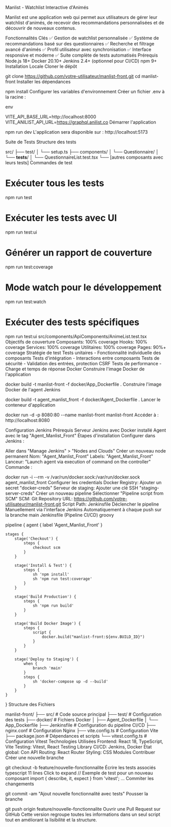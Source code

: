 Manlist - Watchlist Interactive d'Animés

Manlist est une application web qui permet aux utilisateurs de gérer leur watchlist d'animés, de recevoir des recommandations personnalisées et de découvrir de nouveaux contenus.

Fonctionnalités Clés
✅ Gestion de watchlist personnalisée
✅ Système de recommandations basé sur des questionnaires
✅ Recherche et filtrage avancé d'animés
✅ Profil utilisateur avec synchronisation
✅ Interface responsive et moderne
✅ Suite complète de tests automatisés
Prérequis
Node.js 18+
Docker 20.10+
Jenkins 2.4+ (optionnel pour CI/CD)
npm 9+
Installation Locale
Cloner le dépôt



git clone https://github.com/votre-utilisateur/manlist-front.git
cd manlist-front
Installer les dépendances



npm install
Configurer les variables d'environnement
Créer un fichier .env à la racine :

env


VITE_API_BASE_URL=http://localhost:8000
VITE_ANILIST_API_URL=https://graphql.anilist.co
Démarrer l'application



npm run dev
L'application sera disponible sur : http://localhost:5173

Suite de Tests
Structure des tests


src/
├── test/
│   └── setup.ts
├── components/
│   └── Questionnaire/
│       └── __tests__/
│           └── QuestionnaireList.test.tsx
└── [autres composants avec leurs tests]
Commandes de test



# Exécuter tous les tests
npm run test

# Exécuter les tests avec UI
npm run test:ui

# Générer un rapport de couverture
npm run test:coverage

# Mode watch pour le développement
npm run test:watch

# Exécuter des tests spécifiques
npm run test:ui src/components/ApiComponents/AnimeList.test.tsx
Objectifs de couverture
Composants: 100% coverage
Hooks: 100% coverage
Services: 100% coverage
Utilitaires: 100% coverage
Pages: 90%+ coverage
Stratégie de test
Tests unitaires - Fonctionnalité individuelle des composants
Tests d'intégration - Interactions entre composants
Tests de sécurité - Validation des entrées, protection CSRF
Tests de performance - Charge et temps de réponse
Docker
Construire l'image Docker de l'application



docker build -t manlist-front -f docker/App_Dockerfile .
Construire l'image Docker de l'agent Jenkins



docker build -t agent_manlist_front -f docker/Agent_Dockerfile .
Lancer le conteneur d'application



docker run -d -p 8080:80 --name manlist-front manlist-front
Accéder à : http://localhost:8080

Configuration Jenkins
Prérequis
Serveur Jenkins avec Docker installé
Agent avec le tag "Agent_Manlist_Front"
Étapes d'installation
Configurer dans Jenkins :

Aller dans "Manage Jenkins" > "Nodes and Clouds"
Créer un nouveau node permanent
Nom: "Agent_Manlist_Front"
Labels: "Agent_Manlist_Front"
Lanceur: "Launch agent via execution of command on the controller"
Commande :



docker run -i --rm -v /var/run/docker.sock:/var/run/docker.sock agent_manlist_front
Configurer les credentials
Docker Registry: Ajouter un secret "docker-creds"
Serveur de staging: Ajouter une clé SSH "staging-server-creds"
Créer un nouveau pipeline
Sélectionner "Pipeline script from SCM"
SCM: Git
Repository URL: https://github.com/votre-utilisateur/manlist-front.git
Script Path: Jenkinsfile
Déclencher le pipeline
Manuellement via l'interface Jenkins
Automatiquement à chaque push sur la branche main
Jenkinsfile (Pipeline CI/CD)
groovy


pipeline {
    agent {
        label 'Agent_Manlist_Front'
    }

    stages {
        stage('Checkout') {
            steps {
                checkout scm
            }
        }

        stage('Install & Test') {
            steps {
                sh 'npm install'
                sh 'npm run test:coverage'
            }
        }

        stage('Build Production') {
            steps {
                sh 'npm run build'
            }
        }

        stage('Build Docker Image') {
            steps {
                script {
                    docker.build("manlist-front:${env.BUILD_ID}")
                }
            }
        }
        
        stage('Deploy to Staging') {
            when {
                branch 'main'
            }
            steps {
                sh 'docker-compose up -d --build'
            }
        }
    }
}
Structure des Fichiers


manlist-front/
├── src/                 # Code source principal
├── test/                # Configuration des tests
├── docker/              # Fichiers Docker
│   ├── Agent_Dockerfile
│   └── App_Dockerfile
├── Jenkinsfile          # Configuration du pipeline CI/CD
├── nginx.conf           # Configuration Nginx
├── vite.config.ts       # Configuration Vite
├── package.json         # Dépendances et scripts
└── vitest.config.ts     # Configuration Vitest
Technologies Utilisées
Frontend: React 18, TypeScript, Vite
Testing: Vitest, React Testing Library
CI/CD: Jenkins, Docker
État global: Con API
Routing: React Router
Styling: CSS Modules
Contribuer
Créer une nouvelle branche



git checkout -b feature/nouvelle-fonctionnalite
Écrire les tests associés
typescript
11 lines
Click to expand
// Exemple de test pour un nouveau composant
import { describe, it, expect } from 'vitest';
...
Commiter les changements



git commit -am "Ajout nouvelle fonctionnalité avec tests"
Pousser la branche



git push origin feature/nouvelle-fonctionnalite
Ouvrir une Pull Request sur GitHub
Cette version regroupe toutes les informations dans un seul script tout en améliorant la lisibilité et la structure.
